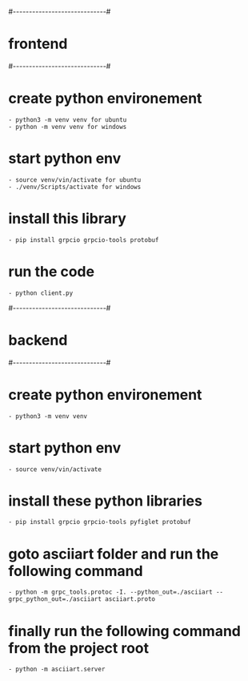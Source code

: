 #-----------------------------#
#          frontend           #
#-----------------------------#
# create python environement
	- python3 -m venv venv for ubuntu
	- python -m venv venv for windows
# start python env
	- source venv/vin/activate for ubuntu
	- ./venv/Scripts/activate for windows

# install this library
	- pip install grpcio grpcio-tools protobuf

# run the code
	- python client.py



#-----------------------------#
#          backend            #
#-----------------------------#
# create python environement
	- python3 -m venv venv

# start python env
	- source venv/vin/activate
	
# install these python libraries
	- pip install grpcio grpcio-tools pyfiglet protobuf

# goto asciiart folder and run the following command
	- python -m grpc_tools.protoc -I. --python_out=./asciiart --grpc_python_out=./asciiart asciiart.proto

# finally run the following command from the project root
	- python -m asciiart.server

